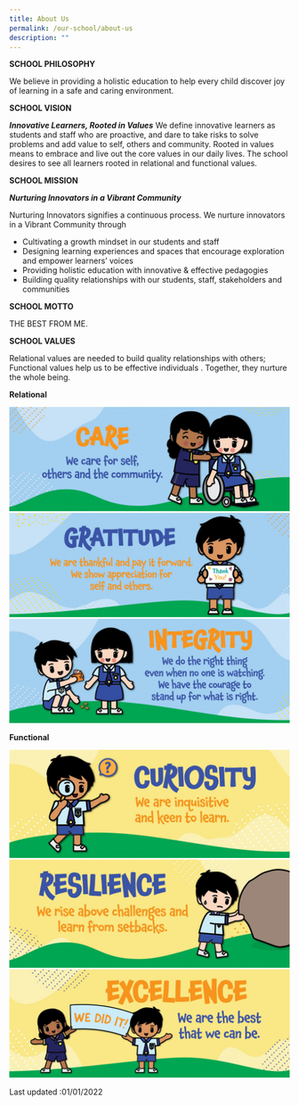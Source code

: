 ```yaml
---
title: About Us
permalink: /our-school/about-us
description: ""
---
```



**SCHOOL PHILOSOPHY**

We believe in providing a holistic education to help every child discover joy of learning in a safe and caring environment.
  
**SCHOOL VISION**

***Innovative Learners, Rooted in Values***
We define innovative learners as students and staff who are proactive, and dare to take risks to solve problems and add value to self, others and community. Rooted in values means to embrace and live out the core values in our daily lives. The school desires to see all learners rooted in relational and functional values. 

**SCHOOL MISSION**

***Nurturing Innovators in a Vibrant Community***

Nurturing Innovators signifies a continuous process. We nurture innovators in a Vibrant Community through 

* Cultivating a growth mindset in our students and staff
* Designing learning experiences and spaces that encourage exploration and empower learners’ voices
* Providing holistic education with innovative & effective pedagogies
* Building quality relationships with our students, staff, stakeholders and communities

**SCHOOL MOTTO**

THE BEST FROM ME.

**SCHOOL VALUES**
  
Relational values are needed to build quality relationships with others; Functional values help us to be effective individuals . Together, they nurture the whole being.
  
**Relational**

![](/images/SPS_Wall%20Mural_FA-06.jpg)
![](/images/SPS_Wall%20Mural_FA-05.jpg)
![](/images/SPS_Wall%20Mural_FA-04.jpg)

**Functional**

![](/images/SPS_Wall%20Mural_FA-01.jpg)
![](/images/SPS_Wall%20Mural_FA-03.jpg)
![](/images/SPS_Wall%20Mural_FA-02.jpg)

Last updated :01/01/2022